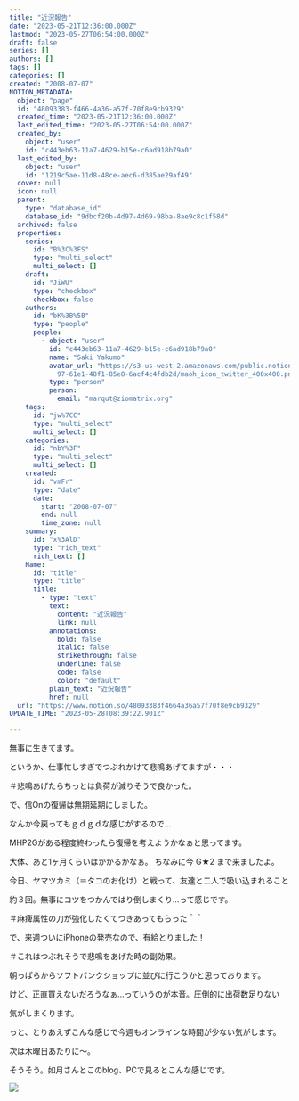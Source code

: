 ```yaml
---
title: "近況報告"
date: "2023-05-21T12:36:00.000Z"
lastmod: "2023-05-27T06:54:00.000Z"
draft: false
series: []
authors: []
tags: []
categories: []
created: "2008-07-07"
NOTION_METADATA:
  object: "page"
  id: "48093383-f466-4a36-a57f-70f8e9cb9329"
  created_time: "2023-05-21T12:36:00.000Z"
  last_edited_time: "2023-05-27T06:54:00.000Z"
  created_by:
    object: "user"
    id: "c443eb63-11a7-4629-b15e-c6ad918b79a0"
  last_edited_by:
    object: "user"
    id: "1219c5ae-11d8-48ce-aec6-d385ae29af49"
  cover: null
  icon: null
  parent:
    type: "database_id"
    database_id: "9dbcf20b-4d97-4d69-98ba-8ae9c8c1f58d"
  archived: false
  properties:
    series:
      id: "B%3C%3FS"
      type: "multi_select"
      multi_select: []
    draft:
      id: "JiWU"
      type: "checkbox"
      checkbox: false
    authors:
      id: "bK%3B%5B"
      type: "people"
      people:
        - object: "user"
          id: "c443eb63-11a7-4629-b15e-c6ad918b79a0"
          name: "Saki Yakumo"
          avatar_url: "https://s3-us-west-2.amazonaws.com/public.notion-static.com/3ad1c4\
            97-61e1-48f1-85e8-6acf4c4fdb2d/maoh_icon_twitter_400x400.png"
          type: "person"
          person:
            email: "marqut@ziomatrix.org"
    tags:
      id: "jw%7CC"
      type: "multi_select"
      multi_select: []
    categories:
      id: "nbY%3F"
      type: "multi_select"
      multi_select: []
    created:
      id: "vmFr"
      type: "date"
      date:
        start: "2008-07-07"
        end: null
        time_zone: null
    summary:
      id: "x%3AlD"
      type: "rich_text"
      rich_text: []
    Name:
      id: "title"
      type: "title"
      title:
        - type: "text"
          text:
            content: "近況報告"
            link: null
          annotations:
            bold: false
            italic: false
            strikethrough: false
            underline: false
            code: false
            color: "default"
          plain_text: "近況報告"
          href: null
  url: "https://www.notion.so/48093383f4664a36a57f70f8e9cb9329"
UPDATE_TIME: "2023-05-28T08:39:22.901Z"

---
```

<link rel="stylesheet" href="https://cdn.jsdelivr.net/npm/katex@0.16.2/dist/katex.min.css" integrity="sha384-bYdxxUwYipFNohQlHt0bjN/LCpueqWz13HufFEV1SUatKs1cm4L6fFgCi1jT643X" crossorigin="anonymous">


無事に生きてます。


というか、仕事忙しすぎでつぶれかけて悲鳴あげてますが・・・


＃悲鳴あげたらちっとは負荷が減りそうで良かった。


で、信Onの復帰は無期延期にしました。


なんか今戻ってもｇｄｇｄな感じがするので…


MHP2Gがある程度終わったら復帰を考えようかなぁと思ってます。


大体、あと1ヶ月くらいはかかるかなぁ。 ちなみに今 G★2 まで来ましたよ。


今日、ヤマツカミ（＝タコのお化け）と戦って、友達と二人で吸い込まれること


約３回。無事にコツをつかんではり倒しまくり…って感じです。


＃麻痺属性の刀が強化したくてつきあってもらった＾＾


で、来週ついにiPhoneの発売なので、有給とりました！


＃これはつぶれそうで悲鳴をあげた時の副効果。


朝っぱらからソフトバンクショップに並びに行こうかと思っております。


けど、正直買えないだろうなぁ…っていうのが本音。圧倒的に出荷数足りない


気がしまくります。


っと、とりあえずこんな感じで今週もオンラインな時間が少ない気がします。


次は木曜日あたりに～。


そうそう。如月さんとこのblog、PCで見るとこんな感じです。


![](https://obs.maoh.company/yakumoblog/2018/07/gw-20080707-0104511-300x188.jpg)

